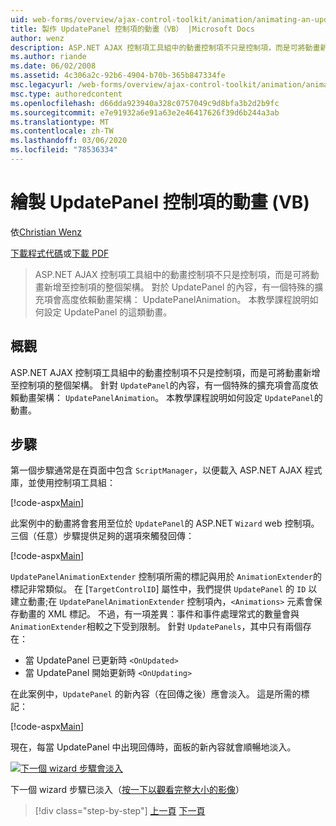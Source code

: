 ```yaml
---
uid: web-forms/overview/ajax-control-toolkit/animation/animating-an-updatepanel-control-vb
title: 製作 UpdatePanel 控制項的動畫（VB） |Microsoft Docs
author: wenz
description: ASP.NET AJAX 控制項工具組中的動畫控制項不只是控制項，而是可將動畫新增至控制項的整個架構。 適用于 ... 的內容
ms.author: riande
ms.date: 06/02/2008
ms.assetid: 4c306a2c-92b6-4904-b70b-365b847334fe
msc.legacyurl: /web-forms/overview/ajax-control-toolkit/animation/animating-an-updatepanel-control-vb
msc.type: authoredcontent
ms.openlocfilehash: d66dda923940a328c0757049c9d8bfa3b2d2b9fc
ms.sourcegitcommit: e7e91932a6e91a63e2e46417626f39d6b244a3ab
ms.translationtype: MT
ms.contentlocale: zh-TW
ms.lasthandoff: 03/06/2020
ms.locfileid: "78536334"
---
```

# <a name="animating-an-updatepanel-control-vb"></a>繪製 UpdatePanel 控制項的動畫 (VB)

依[Christian Wenz](https://github.com/wenz)

[下載程式代碼](https://download.microsoft.com/download/9/3/f/93f8daea-bebd-4821-833b-95205389c7d0/UpdatePanelAnimation1.vb.zip)或[下載 PDF](https://download.microsoft.com/download/b/6/a/b6ae89ee-df69-4c87-9bfb-ad1eb2b23373/updatepanelanimation1VB.pdf)

> ASP.NET AJAX 控制項工具組中的動畫控制項不只是控制項，而是可將動畫新增至控制項的整個架構。 對於 UpdatePanel 的內容，有一個特殊的擴充項會高度依賴動畫架構： UpdatePanelAnimation。 本教學課程說明如何設定 UpdatePanel 的這類動畫。

## <a name="overview"></a>概觀

ASP.NET AJAX 控制項工具組中的動畫控制項不只是控制項，而是可將動畫新增至控制項的整個架構。 針對 `UpdatePanel`的內容，有一個特殊的擴充項會高度依賴動畫架構： `UpdatePanelAnimation`。 本教學課程說明如何設定 `UpdatePanel`的動畫。

## <a name="steps"></a>步驟

第一個步驟通常是在頁面中包含 `ScriptManager`，以便載入 ASP.NET AJAX 程式庫，並使用控制項工具組：

[!code-aspx[Main](animating-an-updatepanel-control-vb/samples/sample1.aspx)]

此案例中的動畫將會套用至位於 `UpdatePanel`的 ASP.NET `Wizard` web 控制項。 三個（任意）步驟提供足夠的選項來觸發回傳：

[!code-aspx[Main](animating-an-updatepanel-control-vb/samples/sample2.aspx)]

`UpdatePanelAnimationExtender` 控制項所需的標記與用於 `AnimationExtender`的標記非常類似。 在 [`TargetControlID`] 屬性中，我們提供 `UpdatePanel` 的 `ID` 以建立動畫;在 `UpdatePanelAnimationExtender` 控制項內，`<Animations>` 元素會保存動畫的 XML 標記。 不過，有一項差異：事件和事件處理常式的數量會與 `AnimationExtender`相較之下受到限制。 針對 `UpdatePanels`，其中只有兩個存在：

- 當 UpdatePanel 已更新時 `<OnUpdated>`
- 當 UpdatePanel 開始更新時 `<OnUpdating>`

在此案例中，`UpdatePanel` 的新內容（在回傳之後）應會淡入。 這是所需的標記：

[!code-aspx[Main](animating-an-updatepanel-control-vb/samples/sample3.aspx)]

現在，每當 UpdatePanel 中出現回傳時，面板的新內容就會順暢地淡入。

[![下一個 wizard 步驟會淡入](animating-an-updatepanel-control-vb/_static/image2.png)](animating-an-updatepanel-control-vb/_static/image1.png)

下一個 wizard 步驟已淡入（[按一下以觀看完整大小的影像](animating-an-updatepanel-control-vb/_static/image3.png)）

> [!div class="step-by-step"]
> [上一頁](changing-an-animation-using-client-side-code-vb.md)
> [下一頁](dynamically-controlling-updatepanel-animations-vb.md)
